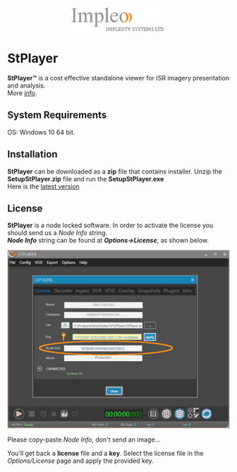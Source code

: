 
<div align="center">
  <a >
    <img src="images/impleo_logo.png" alt="Logo" >
  </a>
</div>

# StPlayer
**StPlayer™** is a cost effective standalone viewer for ISR imagery presentation and analysis.  
More [info](https://www.impleotv.com/content/stplayer/help/index.html).

## System Requirements
OS: Windows 10 64 bit.
## Installation

**StPlayer** can be downloaded as a **zip** file that contains installer. Unzip the **SetupStPlayer.zip** file and run the **SetupStPlayer.exe**  
Here is the [latest version](https://github.com/impleotv/stplayer-release/releases/latest/download/SetupStPlayer.zip)

## License

**StPlayer** is a node locked software. In order to activate the license you should send us a *Node Info* string.  
***Node Info*** string can be found at ***Options->License***, as shown below.

![NodeInfo string](images/license.jpg)

Please copy-paste *Node Info*, don't send an image...

You'll get back a **license** file and a **key**.
Select the license file in the *Options/License* page and apply the provided key.
